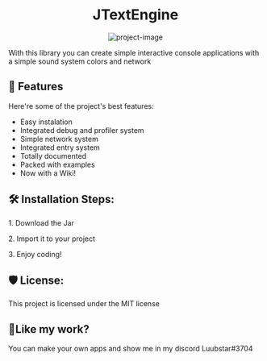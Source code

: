 <h1 id="title" align="center">JTextEngine</h1>

<p align="center"><img src="https://socialify.git.ci/Luubstar/JTextEngine/image?description=1&amp;descriptionEditable=Make%20easy%20console%20interactive%20programs%20in%20java&amp;font=Source%20Code%20Pro&amp;language=1&amp;name=1&amp;owner=1&amp;pattern=Charlie%20Brown&amp;theme=Auto" alt="project-image"></p>

<p id="description">With this library you can create simple interactive console applications with a simple sound system colors and network</p>

  
  
<h2>🧐 Features</h2>

Here're some of the project's best features:

*   Easy instalation
*   Integrated debug and profiler system
*   Simple network system
*   Integrated entry system
*   Totally documented
*   Packed with examples 
*   Now with a Wiki!

<h2>🛠️ Installation Steps:</h2>

<p>1. Download the Jar</p>

<p>2. Import it to your project</p>

<p>3. Enjoy coding!</p>

<h2>🛡️ License:</h2>

This project is licensed under the MIT license

<h2>💖Like my work?</h2>

You can make your own apps and show me in my discord Luubstar#3704